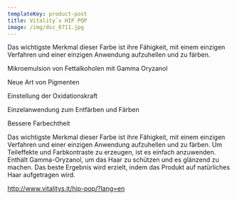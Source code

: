 ```yaml
---
templateKey: product-post
title: Vitality`s HIP POP
image: /img/dsc_0711.jpg
---
```

Das wichtigste Merkmal dieser Farbe ist ihre Fähigkeit, mit einem einzigen Verfahren und einer einzigen Anwendung aufzuhellen und zu färben.

Mikroemulsion von Fettalkoholen mit Gamma Oryzanol

Neue Art von Pigmenten

Einstellung der Oxidationskraft

Einzelanwendung zum Entfärben und Färben

Bessere Farbechtheit



Das wichtigste Merkmal dieser Farbe ist ihre Fähigkeit, mit einem einzigen Verfahren und einer einzigen Anwendung aufzuhellen und zu färben.  Um Teileffekte und Farbkontraste zu erzeugen, ist es einfach anzuwenden.  Enthält Gamma-Oryzanol, um das Haar zu schützen und es glänzend zu machen.  Das beste Ergebnis wird erzielt, indem das Produkt auf natürliches Haar aufgetragen wird.

<http://www.vitalitys.it/hip-pop/?lang=en>
